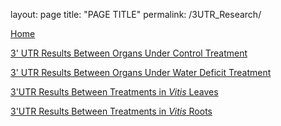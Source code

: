 layout: page
title: "PAGE TITLE"
permalink: /3UTR_Research/

[Home](https://alexanderjhoward.github.io)

[3' UTR Results Between Organs Under Control Treatment](https://alexanderjhoward.github.io/Control_Organ_Comparison_3UTR_Results.html)

[3' UTR Results Between Organs Under Water Deficit Treatment](https://alexanderjhoward.github.io/WD_Organ_Comparison_3UTR_Results.html)

[3'UTR Results Between Treatments in *Vitis* Leaves](https://alexanderjhoward.github.io/Leaf_Treatment_Comparision_3UTR_Results.html)

[3'UTR Results Between Treatments in *Vitis* Roots](https://alexanderjhoward.github.io/Root_Treatment_Comparision_3UTR_Results.html)
